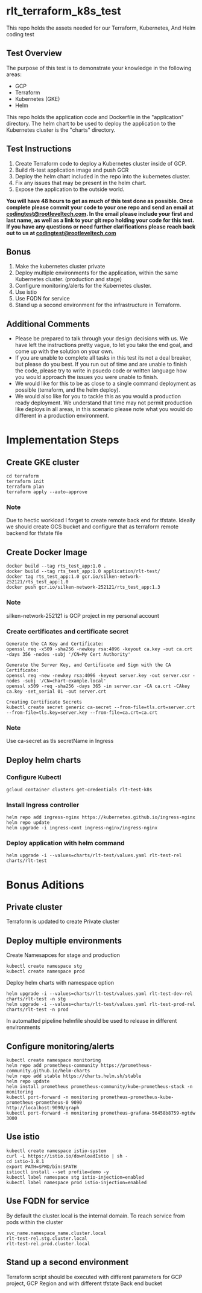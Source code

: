 # rlt_terraform_k8s_test
This repo holds the assets needed for our Terraform, Kubernetes, And Helm coding test

## Test Overview
The purpose of this test is to demonstrate your knowledge in the following areas: 
* GCP
* Terraform
* Kubernetes (GKE)
* Helm

This repo holds the application code and Dockerfile in the "application" directory. The helm chart to be used to deploy the application to the Kubernetes cluster is the "charts" directory. 

## Test Instructions
1) Create Terraform code to deploy a Kubernetes cluster inside of GCP. 
2) Build rlt-test application image and push GCR
3) Deploy the helm chart included in the repo into the kubernetes cluster.  
4) Fix any issues that may be present in the helm chart.
5) Expose the application to the outside world.  

**You will have 48 hours to get as much of this test done as possible. Once complete please commit your code to your one repo and send an email at codingtest@rootleveltech.com. In the email please include your first and last name, as well as a link to your git repo holding your code for this test. If you have any questions or need further clarifications please reach back out to us at codingtest@rootleveltech.com**


## Bonus
1) Make the kubernetes cluster private
2) Deploy multiple environments for the application, within the same Kubernetes cluster. (production and stage)
3) Configure monitoring/alerts for the Kubernetes cluster. 
4) Use istio 
5) Use FQDN for service
6) Stand up a second environment for the infrastructure in Terraform. 

## Additional Comments
* Please be prepared to talk through your design decisions with us. We have left the instructions pretty vague, to let you take the end goal, and come up with the solution on your own. 
* If you are unable to complete all tasks in this test its not a deal breaker, but please do you best. If you run out of time and are unable to finish the code, please try to write in psuedo code or written language how you would approach the issues you were unable to finish.
* We would like for this to be as close to a single command deployment as possible (terraform, and the helm deploy). 
* We would also like for you to tackle this as you would a production ready deployment. We understand that time may not permit production like deploys in all areas, in this scenario please note what you would do different in a production environment.


# Implementation Steps   
## Create GKE cluster   
```   
cd terraform   
terraform init   
terraform plan   
terraform apply --auto-approve
```   
### Note   
Due to hectic workload I forget to create remote back end for tfstate. Ideally we should create GCS bucket and configure that as terraform remote backend for tfstate file   

## Create Docker Image   
```   
docker build --tag rts_test_app:1.0 .   
docker build --tag rts_test_app:1.0 application/rlt-test/   
docker tag rts_test_app:1.0 gcr.io/silken-network-252121/rts_test_app:1.0 
docker push gcr.io/silken-network-252121/rts_test_app:1.3     
```   
### Note   
silken-network-252121 is GCP project in my personal account   

### Create certificates and certificate secret   
```    
Generate the CA Key and Certificate:
openssl req -x509 -sha256 -newkey rsa:4096 -keyout ca.key -out ca.crt -days 356 -nodes -subj '/CN=My Cert Authority'

Generate the Server Key, and Certificate and Sign with the CA Certificate:
openssl req -new -newkey rsa:4096 -keyout server.key -out server.csr -nodes -subj '/CN=chart-example.local'
openssl x509 -req -sha256 -days 365 -in server.csr -CA ca.crt -CAkey ca.key -set_serial 01 -out server.crt

Creating Certificate Secrets
kubectl create secret generic ca-secret --from-file=tls.crt=server.crt --from-file=tls.key=server.key --from-file=ca.crt=ca.crt
```   
### Note   
Use ca-secret as tls secretName in Ingress   

## Deploy helm charts   
### Configure Kubectl   
```   
gcloud container clusters get-credentials rlt-test-k8s 
```   
### Install Ingress controller   
```  
helm repo add ingress-nginx https://kubernetes.github.io/ingress-nginx   
helm repo update   
helm upgrade -i ingress-cont ingress-nginx/ingress-nginx    
```   
### Deploy application with helm command    
```   
helm upgrade -i --values=charts/rlt-test/values.yaml rlt-test-rel charts/rlt-test   
```   

# Bonus Aditions   
## Private cluster   
Terraform is updated to create Private cluster    

## Deploy multiple environments   
Create Namesapces for stage and production   
```   
kubectl create namespace stg   
kubectl create namespace prod   
```   
Deploy helm charts with namespace option    
```   
helm upgrade -i --values=charts/rlt-test/values.yaml rlt-test-dev-rel charts/rlt-test -n stg    
helm upgrade -i --values=charts/rlt-test/values.yaml rlt-test-prod-rel charts/rlt-test -n prod    
```   
In automatted pipeline helmfile should be used to release in different environments   

## Configure monitoring/alerts   
```   
kubectl create namespace monitoring
helm repo add prometheus-community https://prometheus-community.github.io/helm-charts   
helm repo add stable https://charts.helm.sh/stable    
helm repo update    
helm install prometheus prometheus-community/kube-prometheus-stack -n monitoring    
kubectl port-forward -n monitoring prometheus-prometheus-kube-prometheus-prometheus-0 9090    
http://localhost:9090/graph    
kubectl port-forward -n monitoring prometheus-grafana-56458b8759-ngtdw 3000    
```   

## Use istio    
```    
kubectl create namespace istio-system    
curl -L https://istio.io/downloadIstio | sh -   
cd istio-1.8.1   
export PATH=$PWD/bin:$PATH   
istioctl install --set profile=demo -y   
kubectl label namespace stg istio-injection=enabled   
kubectl label namespace prod istio-injection=enabled   
```   

## Use FQDN for service   
By default the cluster.local is the internal domain. To reach service from pods within the cluster    
```   
svc_name.namespace_name.cluster.local   
rlt-test-rel.stg.cluster.local   
rlt-test-rel.prod.cluster.local   
```    

## Stand up a second environment   
Terraform script should be executed with different parameters for GCP project, GCP Region and with   different tfstate Back end bucket    









